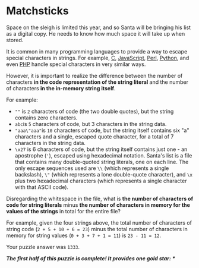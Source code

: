 # Matchsticks

Space on the sleigh is limited this year, and so Santa will be bringing his list as a digital copy. He needs to know how
much space it will take up when stored.

It is common in many programming languages to provide a way to escape special characters in strings. For
example, [C](https://en.wikipedia.org/wiki/Escape_sequences_in_C), [JavaScript](https://developer.mozilla.org/en-US/docs/Web/JavaScript/Reference/Global_Objects/String), [Perl](http://perldoc.perl.org/perlop.html#Quote-and-Quote-like-Operators), [Python](https://docs.python.org/2.0/ref/strings.html),
and even [PHP](http://php.net/manual/en/language.types.string.php#language.types.string.syntax.double) handle special
characters in very similar ways.

However, it is important to realize the difference between the number of characters **in the code representation of the
string literal** and the number of characters **in the in-memory string itself**.

For example:

- `""` is `2` characters of code (the two double quotes), but the string contains zero characters.
- `abc`is `5` characters of code, but 3 characters in the string data.
- `"aaa\"aaa"`is `10` characters of code, but the string itself contains six "a" characters and a single, escaped quote
  character, for a total of 7 characters in the string data.
- `\x27` is 6 characters of code, but the string itself contains just one - an apostrophe (`'`), escaped using
  hexadecimal
  notation.
  Santa's list is a file that contains many double-quoted string literals, one on each line. The only escape sequences
  used are `\\` (which represents a single backslash), `\"` (which represents a lone double-quote character), and `\x`
  plus two
  hexadecimal characters (which represents a single character with that ASCII code).

Disregarding the whitespace in the file, what is **the number of characters of code for string literals** minus **the
number
of characters in memory for the values of the strings** in total for the entire file?

For example, given the four strings above, the total number of characters of string code (`2 + 5 + 10 + 6 = 23`) minus
the
total number of characters in memory for string values (`0 + 3 + 7 + 1 = 11`) is `23 - 11 = 12`.

Your puzzle answer was `1333`.

*__The first half of this puzzle is complete! It provides one gold star: *__*
